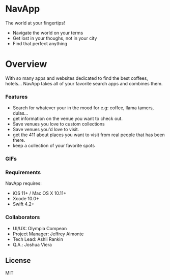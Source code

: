 # NavApp 
The world at your fingertips!

  - Navigate the world on your terms
  - Get lost in your thoughs, not in your city
  - Find that perfect anything

#  Overview
   With so many apps and websites dedicated to find the best coffees, hotels... NavApp takes all of your favorite search apps and combines them.
   

### Features

* Search for whatever your in the mood for e.g: coffee, llama tamers, dulas...
* get information on the venue you want to check out. 
* Save venues you love to custom collections
* Save venues you'd love to visit.
* get the 411 about places you want to visit from real people that has been there.
* keep a collection of your favorite spots

### GIFs


### Requirements

NavApp requires:
*  iOS 11+ / Mac OS X 10.11+ 
*  Xcode 10.0+
*  Swift 4.2+

### Collaborators

*  UI/UX: Olympia Compean
*  Project Manager: Jeffrey Almonte
*  Tech Lead: Ashli Rankin
*  Q.A.: Joshua Viera

License
----

MIT
